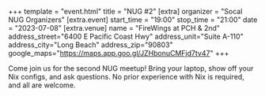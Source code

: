 +++
template = "event.html"
title = "NUG #2"
[extra]
organizer = "Socal NUG Organizers"
[extra.event]
start_time = "19:00"
stop_time = "21:00"
date = "2023-07-08"
[extra.venue]
name = "FireWings at PCH & 2nd"
address_street="6400 E Pacific Coast Hwy"
address_unit="Suite A-110"
address_city="Long Beach"
address_zip="90803"
google_maps="https://maps.app.goo.gl/JZHbonuCMFjd7tv47"
+++

Come join us for the second NUG meetup! Bring your laptop, show off your Nix configs, and ask questions.
No prior experience with Nix is required, and all are welcome.

